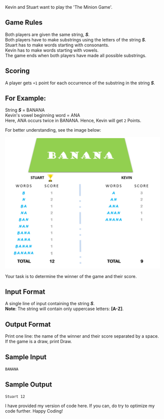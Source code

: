 Kevin and Stuart want to play the 'The Minion Game'.

## Game Rules

Both players are given the same string, **_S_**.  
Both players have to make substrings using the letters of the string **_S_**.  
Stuart has to make words starting with consonants.  
Kevin has to make words starting with vowels.  
The game ends when both players have made all possible substrings.

## Scoring
A player gets `+1` point for each occurrence of the substring in the string **_S_**.

## For Example:
String **_S_** = BANANA  
Kevin's vowel beginning word = ANA  
Here, ANA occurs twice in BANANA. Hence, Kevin will get `2` Points.

For better understanding, see the image below:

![image src: HackerRank](https://github.com/UtsavRatna/Descent_py/blob/master/hackerrank/theMinionGame/image.PNG)

Your task is to determine the winner of the game and their score.

## Input Format

A single line of input containing the string **_S_**.  
**Note**: The string  will contain only uppercase letters: **[A-Z]**.

## Output Format

Print one line: the name of the winner and their score separated by a space.  
If the game is a draw, print Draw.

## Sample Input 

``` BANANA ```

## Sample Output

``` Stuart 12 ```

I have provided my version of code here. If you can, do try to optimize my code further. Happy Coding!
